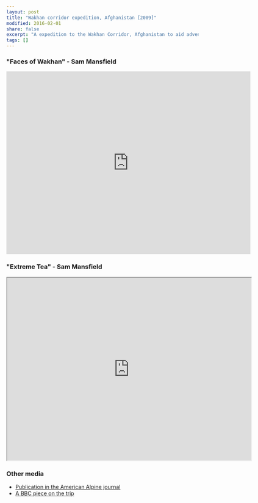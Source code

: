 ```yaml
---
layout: post
title: "Wakhan corridor expedition, Afghanistan [2009]"
modified: 2016-02-01
share: false
excerpt: "A expedition to the Wakhan Corridor, Afghanistan to aid adventure tourim initiative"
tags: []
---
```



### "Faces of Wakhan" - Sam Mansfield
<iframe src="https://drive.google.com/file/d/1moBju02-QsEkTpAD0pWs_1ljtXonHChT/preview" width="640" height="480" frameborder="0" allow="accelerometer; autoplay; encrypted-media; gyroscope; picture-in-picture" allowfullscreen></iframe>

### "Extreme Tea" - Sam Mansfield
<iframe src="https://drive.google.com/file/d/1moBju02-QsEkTpAD0pWs_1ljtXonHChT/preview" width="640" height="480"></iframe>

### Other media
- <a href="http://publications.americanalpineclub.org/articles/12201025500/Koh-i-Beefy-ca-5400m">  Publication in the American Alpine journal</a>
- <a href="http://news.bbc.co.uk/2/hi/uk_news/scotland/8535351.stm">A BBC piece on the trip</a>
